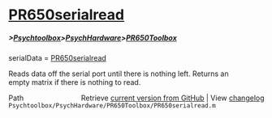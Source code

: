 # [PR650serialread](PR650serialread)
##### >[Psychtoolbox](Psychtoolbox)>[PsychHardware](PsychHardware)>[PR650Toolbox](PR650Toolbox)

serialData = [PR650serialread](PR650serialread)  
  
Reads data off the serial port until there is nothing left.  Returns an  
empty matrix if there is nothing to read.  




<div class="code_header" style="text-align:right;">
  <span style="float:left;">Path&nbsp;&nbsp;</span> <span class="counter">Retrieve <a href=
  "https://raw.github.com/Psychtoolbox-3/Psychtoolbox-3/beta/Psychtoolbox/PsychHardware/PR650Toolbox/PR650serialread.m">current version from GitHub</a> | View <a href=
  "https://github.com/Psychtoolbox-3/Psychtoolbox-3/commits/beta/Psychtoolbox/PsychHardware/PR650Toolbox/PR650serialread.m">changelog</a></span>
</div>
<div class="code">
  <code>Psychtoolbox/PsychHardware/PR650Toolbox/PR650serialread.m</code>
</div>

